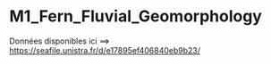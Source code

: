 # M1_Fern_Fluvial_Geomorphology

Données disponibles ici ==> https://seafile.unistra.fr/d/e17895ef406840eb9b23/


